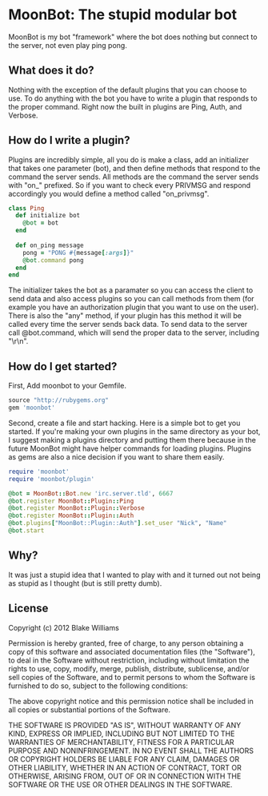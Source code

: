 # MoonBot: The stupid modular bot
MoonBot is my bot "framework" where the bot does nothing but connect to the server, not even play ping pong.

## What does it do?
Nothing with the exception of the default plugins that you can choose to use. To do anything with the bot you have to write a plugin that responds to the proper command. Right now the built in plugins are Ping, Auth, and Verbose.

## How do I write a plugin?
Plugins are incredibly simple, all you do is make a class, add an initializer that takes one parameter (bot), and then define methods that respond to the command the server sends. All methods are the command the server sends with "on_" prefixed. So if you want to check every PRIVMSG and respond accordingly you would define a method called "on_privmsg".

```ruby
class Ping
  def initialize bot
    @bot = bot
  end
    
  def on_ping message
    pong = "PONG #{message[:args]}"
    @bot.command pong
  end
end
```

The initializer takes the bot as a paramater so you can access the client to send data and also access plugins so you can call methods from them (for example you have an authorization plugin that you want to use on the user). There is also the "any" method, if your plugin has this method it will be called every time the server sends back data. To send data to the server call @bot.command, which will send the proper data to the server, including "\r\n".

## How do I get started?
First, Add moonbot to your Gemfile.

```ruby
source "http://rubygems.org"
gem 'moonbot'
```

Second, create a file and start hacking. Here is a simple bot to get you started. If you're making your own plugins in the same directory as your bot, I suggest making a plugins directory and putting them there because in the future MoonBot might have helper commands for loading plugins. Plugins as gems are also a nice decision if you want to share them easily.

```ruby
require 'moonbot'
require 'moonbot/plugin'

@bot = MoonBot::Bot.new 'irc.server.tld', 6667
@bot.register MoonBot::Plugin::Ping
@bot.register MoonBot::Plugin::Verbose
@bot.register MoonBot::Plugin::Auth
@bot.plugins["MoonBot::Plugin::Auth"].set_user "Nick", "Name"
@bot.start
```
    
## Why?
It was just a stupid idea that I wanted to play with and it turned out not being as stupid as I thought (but is still pretty dumb).

## License
Copyright (c) 2012 Blake Williams

Permission is hereby granted, free of charge, to any person obtaining a copy of this software and associated documentation files (the "Software"), to deal in the Software without restriction, including without limitation the rights to use, copy, modify, merge, publish, distribute, sublicense, and/or sell copies of the Software, and to permit persons to whom the Software is furnished to do so, subject to the following conditions:

The above copyright notice and this permission notice shall be included in all copies or substantial portions of the Software.

THE SOFTWARE IS PROVIDED "AS IS", WITHOUT WARRANTY OF ANY KIND, EXPRESS OR IMPLIED, INCLUDING BUT NOT LIMITED TO THE WARRANTIES OF MERCHANTABILITY, FITNESS FOR A PARTICULAR PURPOSE AND NONINFRINGEMENT. IN NO EVENT SHALL THE AUTHORS OR COPYRIGHT HOLDERS BE LIABLE FOR ANY CLAIM, DAMAGES OR OTHER LIABILITY, WHETHER IN AN ACTION OF CONTRACT, TORT OR OTHERWISE, ARISING FROM, OUT OF OR IN CONNECTION WITH THE SOFTWARE OR THE USE OR OTHER DEALINGS IN THE SOFTWARE.
